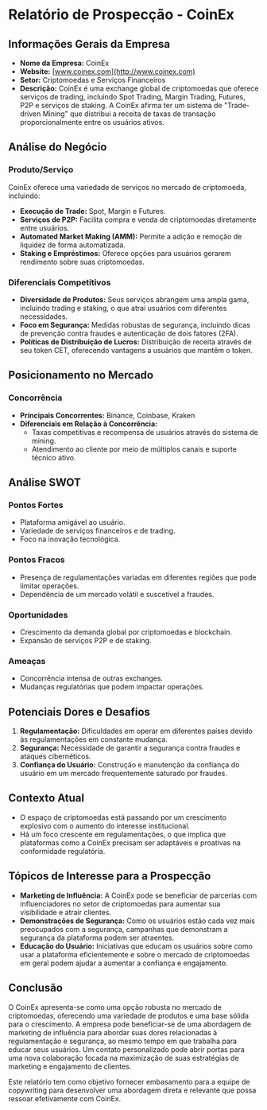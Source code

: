 # Relatório de Prospecção - CoinEx

## Informações Gerais da Empresa
- **Nome da Empresa:** CoinEx
- **Website:** [www.coinex.com](http://www.coinex.com)
- **Setor:** Criptomoedas e Serviços Financeiros
- **Descrição:** CoinEx é uma exchange global de criptomoedas que oferece serviços de trading, incluindo Spot Trading, Margin Trading, Futures, P2P e serviços de staking. A CoinEx afirma ter um sistema de "Trade-driven Mining" que distribui a receita de taxas de transação proporcionalmente entre os usuários ativos.

## Análise do Negócio
### Produto/Serviço
CoinEx oferece uma variedade de serviços no mercado de criptomoeda, incluindo:
- **Execução de Trade:** Spot, Margin e Futures.
- **Serviços de P2P:** Facilita compra e venda de criptomoedas diretamente entre usuários.
- **Automated Market Making (AMM):** Permite a adição e remoção de liquidez de forma automatizada.
- **Staking e Empréstimos:** Oferece opções para usuários gerarem rendimento sobre suas criptomoedas.

### Diferenciais Competitivos
- **Diversidade de Produtos:** Seus serviços abrangem uma ampla gama, incluindo trading e staking, o que atrai usuários com diferentes necessidades.
- **Foco em Segurança:** Medidas robustas de segurança, incluindo dicas de prevenção contra fraudes e autenticação de dois fatores (2FA).
- **Políticas de Distribuição de Lucros:** Distribuição de receita através de seu token CET, oferecendo vantagens a usuários que mantêm o token.

## Posicionamento no Mercado
### Concorrência
- **Principais Concorrentes:** Binance, Coinbase, Kraken
- **Diferenciais em Relação à Concorrência:** 
  - Taxas competitivas e recompensa de usuários através do sistema de mining.
  - Atendimento ao cliente por meio de múltiplos canais e suporte técnico ativo.

## Análise SWOT
### Pontos Fortes
- Plataforma amigável ao usuário.
- Variedade de serviços financeiros e de trading.
- Foco na inovação tecnológica.

### Pontos Fracos
- Presença de regulamentações variadas em diferentes regiões que pode limitar operações.
- Dependência de um mercado volátil e suscetível a fraudes.

### Oportunidades
- Crescimento da demanda global por criptomoedas e blockchain.
- Expansão de serviços P2P e de staking.

### Ameaças
- Concorrência intensa de outras exchanges.
- Mudanças regulatórias que podem impactar operações.

## Potenciais Dores e Desafios
1. **Regulamentação:** Dificuldades em operar em diferentes países devido às regulamentações em constante mudança.
2. **Segurança:** Necessidade de garantir a segurança contra fraudes e ataques cibernéticos.
3. **Confiança do Usuário:** Construção e manutenção da confiança do usuário em um mercado frequentemente saturado por fraudes.

## Contexto Atual
- O espaço de criptomoedas está passando por um crescimento explosivo com o aumento do interesse institucional.
- Há um foco crescente em regulamentações, o que implica que plataformas como a CoinEx precisam ser adaptáveis e proativas na conformidade regulatória.
  
## Tópicos de Interesse para a Prospecção
- **Marketing de Influência:** A CoinEx pode se beneficiar de parcerias com influenciadores no setor de criptomoedas para aumentar sua visibilidade e atrair clientes.
- **Demonstrações de Segurança:** Como os usuários estão cada vez mais preocupados com a segurança, campanhas que demonstram a segurança da plataforma podem ser atraentes.
- **Educação do Usuário:** Iniciativas que educam os usuários sobre como usar a plataforma eficientemente e sobre o mercado de criptomoedas em geral podem ajudar a aumentar a confiança e engajamento.

## Conclusão
O CoinEx apresenta-se como uma opção robusta no mercado de criptomoedas, oferecendo uma variedade de produtos e uma base sólida para o crescimento. A empresa pode beneficiar-se de uma abordagem de marketing de influência para abordar suas dores relacionadas à regulamentação e segurança, ao mesmo tempo em que trabalha para educar seus usuários. Um contato personalizado pode abrir portas para uma nova colaboração focada na maximização de suas estratégias de marketing e engajamento de clientes. 

Este relatório tem como objetivo fornecer embasamento para a equipe de copywriting para desenvolver uma abordagem direta e relevante que possa ressoar efetivamente com CoinEx.